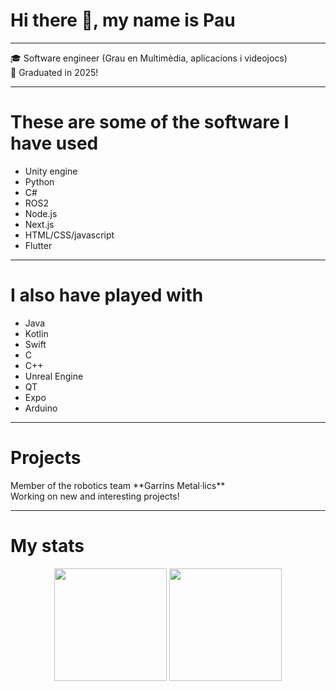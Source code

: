 
<h1>Hi there 👋, my name is Pau</h1>
<hr/>

<p>🎓 Software engineer (Grau en Multimèdia, aplicacions i videojocs)<br/>🎉 Graduated in 2025!</p>

<hr/>

<h1>These are some of the software I have used</h1>
<ul>
<li>Unity engine</li>
<li>Python</li>
<li>C#</li>
<li>ROS2</li>
<li>Node.js</li>
<li>Next.js</li>
<li>HTML/CSS/javascript</li>
<li>Flutter</li>
</ul>
<hr/>

<h1>I also have played with</h1>
<ul>
<li>Java</li>
<li>Kotlin</li>
<li>Swift</li>
<li>C</li>
<li>C++</li>
<li>Unreal Engine</li>
<li>QT</li>
<li>Expo</li>
<li>Arduino</li>
</ul>  
<hr>
<h1>Projects</h1>
<p>Member of the robotics team **Garrins Metal·lics**</br>Working on new and interesting projects!</p>

---
# My stats
<div align="center">
  <img height="180em" src="https://github-readme-stats.vercel.app/api?username=p41t0&show_icons=true&theme=radical&include_all_commits=true&count_private=true"/>
  <img height="180em" src="https://github-readme-stats.vercel.app/api/top-langs/?username=p41t0&layout=compact&langs_count=6&theme=radical"/>
</div>
